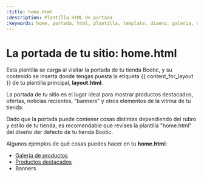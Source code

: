 ```yaml
---
:title: home.html
:description: Plantilla HTML de portada
:keywords: home, portada, html, plantilla, template, diseno, galeria, destacados, collections, jquery, javascript
---
```


# La portada de tu sitio: home.html

Esta plantilla se carga al visitar la portada de tu tienda Bootic, y su contenido se inserta donde tengas puesta la etiqueta {{ content_for_layout }} de tu plantilla principal, **layout.html**.

La portada de tu sitio es el lugar ideal para mostrar productos destacados, ofertas, noticias recientes, "banners" y otros elementos de la vitrina de tu tienda.

Dado que la portada puede contener cosas distintas dependiendo del rubro y estilo de tu tienda, es recomendable que revises la plantilla "home.html" del diseño der defecto de tu tienda Bootic.

Algunos ejemplos de qué cosas puedes hacer en tu **home.html**:

 - [Galeria de productos](/es/diseno/plantillas/home/productos-destacados)
 - [Productos destacados](/es/diseno/plantillas/home/galeria-de-productos)
 - Banners
